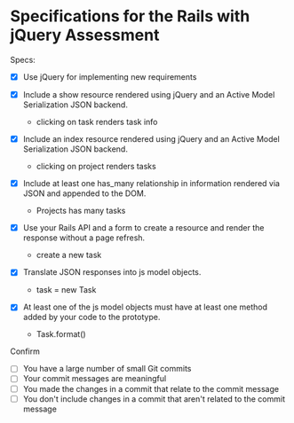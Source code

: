 # Specifications for the Rails with jQuery Assessment

Specs:
- [x] Use jQuery for implementing new requirements

- [x] Include a show resource rendered using jQuery and an Active Model Serialization JSON backend.
  + clicking on task renders task info

- [x] Include an index resource rendered using jQuery and an Active Model Serialization JSON backend.
  + clicking on project renders tasks

- [x] Include at least one has_many relationship in information rendered via JSON and appended to the DOM.
  + Projects has many tasks

- [x] Use your Rails API and a form to create a resource and render the response without a page refresh.
  + create a new task

- [x] Translate JSON responses into js model objects.
  + task = new Task

- [x] At least one of the js model objects must have at least one method added by your code to the prototype.
  + Task.format()

Confirm
- [ ] You have a large number of small Git commits
- [ ] Your commit messages are meaningful
- [ ] You made the changes in a commit that relate to the commit message
- [ ] You don't include changes in a commit that aren't related to the commit message
